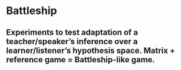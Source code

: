# Battleship
## Experiments to test adaptation of a teacher/speaker’s inference over a learner/listener’s hypothesis space. Matrix + reference game = Battleship-like game.
